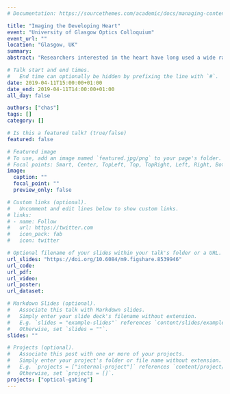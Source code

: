 ```yaml
---
# Documentation: https://sourcethemes.com/academic/docs/managing-content/

title: "Imaging the Developing Heart"
event: "University of Glasgow Optics Colloquium"
event_url: ""
location: "Glasgow, UK"
summary:
abstract: "Researchers interested in the heart have long used a wide range of imaging techniques to see, understand and quantify changes throughout heart development, repair and, in certain species, regeneration. Two major challenges in imaging the heart are the contrasting problems of high-frequency heart beating and low-frequency morphological changes. We have previously demonstrated how using prospective optical gating, in combination with light-sheet microscopy, can allow the synchronised capture of 3D images of the ınvivo beating zebrafish heart. However, prospective optical gating alone is limited to snapshots of the heart at chosen target heartbeat phases and only over the scale of tens of minutes.  We have now developed hybrid prospective-retrospective optical gating technologies that we are using in combination with light-sheet microscopy to enable a range of 3D+time and 3D-timelapse imaging experiments. Here we will demonstrate several key areas where we have begun to exploit these technologies to further describe and understand cardiac function and dynamics.  By incorporating these non-invasive optical gating methods with micro particle image velocimetry ($μ$PIV) we can achieve 3D+time resolved imaging of blood flow in the beating zebrafish heart. We use red blood cells as natural tracer particles from which we obtain instantaneous measurements of velocity from light-sheet images. Statistically combining and analysing this data, we can begin to both quantify and fully understand fluid-structure interaction in the developing zebrafish heart.  Further, our hybrid prospective-retrospective optical gating technology allows us to carry out 24+ hour, ınvivo, 3D-timelapse imaging of the computationally `frozen' heart across developmental stages, eg heart looping, and throughout injury response and repair. Imaging across these timescales is not possible with prospective optical gating alone and phase-locked timelapse imaging is not possible using retrospective optical gating alone: only with our hybrid system are such longitudinal studies possible. Our hybrid prospective-retrospective optical gating system allows researchers to study and understand cardiac development and repair without the use of chemicals or optogenetics to stop or modify the natural heart beating.  Combining these powerful techniques produces a hybrid prospective-retrospective optical gating microscopy framework that we are now beginning to use to fully describe cardiac development, dynamics and repair as never before accomplished."

# Talk start and end times.
#   End time can optionally be hidden by prefixing the line with `#`.
date: 2019-04-11T15:00:00+01:00
date_end: 2019-04-11T14:00:00+01:00
all_day: false

authors: ["chas"]
tags: []
category: []

# Is this a featured talk? (true/false)
featured: false

# Featured image
# To use, add an image named `featured.jpg/png` to your page's folder.
# Focal points: Smart, Center, TopLeft, Top, TopRight, Left, Right, BottomLeft, Bottom, BottomRight.
image:
  caption: ""
  focal_point: ""
  preview_only: false

# Custom links (optional).
#   Uncomment and edit lines below to show custom links.
# links:
# - name: Follow
#   url: https://twitter.com
#   icon_pack: fab
#   icon: twitter

# Optional filename of your slides within your talk's folder or a URL.
url_slides: "https://doi.org/10.6084/m9.figshare.8539946"
url_code:
url_pdf:
url_video:
url_poster:
url_dataset:

# Markdown Slides (optional).
#   Associate this talk with Markdown slides.
#   Simply enter your slide deck's filename without extension.
#   E.g. `slides = "example-slides"` references `content/slides/example-slides.md`.
#   Otherwise, set `slides = ""`.
slides: ""

# Projects (optional).
#   Associate this post with one or more of your projects.
#   Simply enter your project's folder or file name without extension.
#   E.g. `projects = ["internal-project"]` references `content/project/deep-learning/index.md`.
#   Otherwise, set `projects = []`.
projects: ["optical-gating"]
---
```

